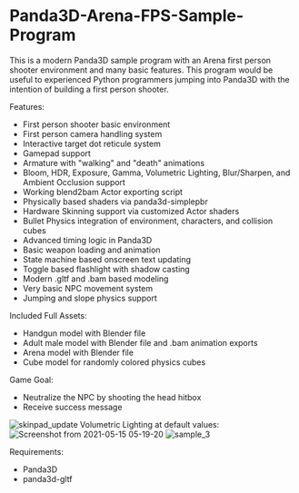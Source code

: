 # Panda3D-Arena-FPS-Sample-Program
This is a modern Panda3D sample program with an Arena first person shooter environment and many basic features. This program would be useful to experienced Python programmers jumping into Panda3D with the intention of building a first person shooter.

Features:
- First person shooter basic environment
- First person camera handling system
- Interactive target dot reticule system
- Gamepad support
- Armature with "walking" and "death" animations
- Bloom, HDR, Exposure, Gamma, Volumetric Lighting, Blur/Sharpen, and Ambient Occlusion support
- Working blend2bam Actor exporting script
- Physically based shaders via panda3d-simplepbr
- Hardware Skinning support via customized Actor shaders
- Bullet Physics integration of environment, characters, and collision cubes
- Advanced timing logic in Panda3D
- Basic weapon loading and animation
- State machine based onscreen text updating
- Toggle based flashlight with shadow casting
- Modern .gltf and .bam based modeling
- Very basic NPC movement system
- Jumping and slope physics support 

Included Full Assets:
- Handgun model with Blender file
- Adult male model with Blender file and .bam animation exports
- Arena model with Blender file
- Cube model for randomly colored physics cubes

Game Goal:
- Neutralize the NPC by shooting the head hitbox
- Receive success message

![skinpad_update](https://user-images.githubusercontent.com/3117958/120416307-2dce6880-c31a-11eb-9155-128e83521549.png)
Volumetric Lighting at default values:
![Screenshot from 2021-05-15 05-19-20](https://user-images.githubusercontent.com/3117958/118362946-3e779400-b54f-11eb-9130-b38c0ac7cc5d.png)
![sample_3](https://user-images.githubusercontent.com/3117958/115130069-8a173c00-9fa9-11eb-9b26-10b824866a25.png)

Requirements: 
- Panda3D
- panda3d-gltf

